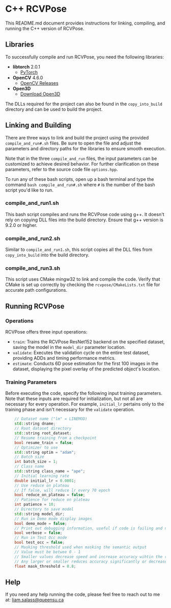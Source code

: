 # C++ RCVPose

This README.md document provides instructions for linking, compiling, and running the C++ version of RCVPose.

## Libraries

To successfully compile and run RCVPose, you need the following libraries:
- **libtorch** 2.0.1
    - [PyTorch](https://pytorch.org/get-started/locally/)
- **OpenCV** 4.6.0
    - [OpenCV Releases](https://opencv.org/releases/)
- **Open3D**
    - [Download Open3D](http://www.open3d.org/download/)

The DLLs required for the project can also be found in the `copy_into_build` directory and can be used to build the project.

## Linking and Building

There are three ways to link and build the project using the provided `compile_and_run#.sh` files. Be sure to open the file and adjust the parameters and directory paths for the libraries to ensure smooth execution.

Note that in the three `compile_and_run` files, the input parameters can be customized to achieve desired behavior. For further clarification on these parameters, refer to the source code file `options.hpp`.

To run any of these bash scripts, open up a bash terminal and type the command `bash compile_and_run#.sh` where `#` is the number of the bash script you'd like to run. 

### compile_and_run1.sh

This bash script compiles and runs the RCVPose code using g++. It doesn't rely on copying DLL files into the build directory. Ensure that g++ version is 9.2.0 or higher.

### compile_and_run2.sh

Similar to `compile_and_run1.sh`, this script copies all the DLL files from `copy_into_build` into the build directory.

### compile_and_run3.sh

This script uses CMake mingw32 to link and compile the code. Verify that CMake is set up correctly by checking the `rcvpose/CMakeLists.txt` file for accurate path configurations.

## Running RCVPose

### Operations

RCVPose offers three input operations:
- `train`: Trains the RCVPose ResNet152 backend on the specified dataset, saving the model in the `model_dir` parameter location.
- `validate`: Executes the validation cycle on the entire test dataset, providing ADDs and timing performance metrics.
- `estimate`: Conducts 6D pose estimation for the first 100 images in the dataset, displaying the pixel overlay of the predicted object's location.

### Training Parameters

Before executing the code, specify the following input training parameters. Note that these inputs are required for initialization, but not all are necessary for every operation. For example, `initial_lr` pertains only to the training phase and isn't necessary for the `validate` operation.

```cpp
    // Dataset name ("lm" = LINEMOD)
    std::string dname;
    // Root dataset directory
    std::string root_dataset;
    // Resume training from a checkpoint
    bool resume_train = false;
    // Optimizer to use
    std::string optim = "adam";
    // Batch size
    int batch_size = 1;
    // Class name
    std::string class_name = "ape";
    // Initial learning rate
    double initial_lr = 0.0001;
    // Use reduce on plateau
    // If false, will reduce lr every 70 epoch
    bool reduce_on_plateau = false;
    // Patience for reduce on plateau
    int patience = 10;
    // Directory to save model
    std::string model_dir;
    // Run in Demo mode display images
    bool demo_mode = false;
    // Print out debugging information, useful if code is failing and need to find where
    bool verbose = false;
    // Run in Test Occ mode
    bool test_occ = false;
    // Masking threshold used when masking the semantic output
    // Value must be betwee 0 - 1
    // Smaller values decrease speed and increase accuracy wihtin the range of 0.78 to 0.82. 
    // Any larger or smaller reduces accuracy significantly or decreases speed exponentially
    float mask_threshold = 0.8;
```    


## Help

If you need any help running the code, please feel free to reach out to me at: liam.salass@queensu.ca

